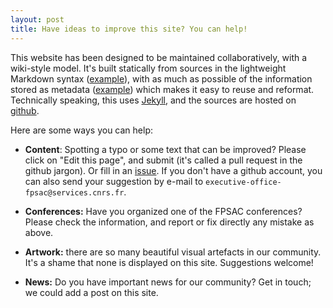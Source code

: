 ```yaml
---
layout: post
title: Have ideas to improve this site? You can help!
---
```


This website has been designed to be maintained collaboratively, with
a wiki-style model. It's built statically from sources in the
lightweight Markdown syntax
([example](_post/2017-07-20-site-help.md)), with as much as possible
of the information stored as metadata
([example](https://raw.githubusercontent.com/FPSAC/FPSAC.github.io/master/_confs/fpsac-2018.md))
which makes it easy to reuse and reformat. Technically speaking, this
uses [Jekyll](https://jekyllrb.com/), and the sources are hosted on
[github](https://github.com/FPSAC/FPSAC.github.io).

Here are some ways you can help:

- **Content**: Spotting a typo or some text that can be improved?
  Please click on "Edit this page", and submit (it's called a pull
  request in the github jargon). Or fill in an
  [issue](https://github.com/FPSAC/FPSAC.github.io/issues). If you
  don't have a github account, you can also send your suggestion by
  e-mail to `executive-office-fpsac@services.cnrs.fr`.

- **Conferences:** Have you organized one of the FPSAC conferences?
  Please check the information, and report or fix directly any mistake
  as above.

- **Artwork:** there are so many beautiful visual artefacts in our
  community. It's a shame that none is displayed on this site.
  Suggestions welcome!

- **News:** Do you have important news for our community? Get in
  touch; we could add a post on this site.
